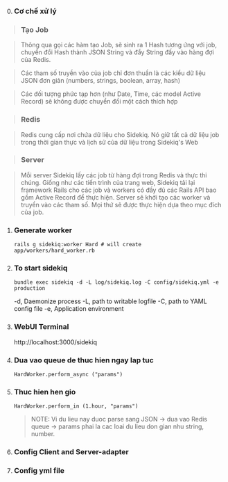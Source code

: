 0. ### Cơ chế xử lý
>### Tạo Job

 >Thông qua gọi các hàm tạo Job, sẽ sinh ra 1 Hash tương ứng với job, chuyển đổi Hash thành JSON String và đẩy String đấy vào hàng đợi của Redis.

 >Các tham số truyền vào của job chỉ đơn thuần là các kiểu dữ liệu JSON đơn giản (numbers, strings, boolean, array, hash)

 >Các đối tượng phức tạp hơn (như Date, Time, các model Active Record) sẽ không được chuyển đổi một cách thích hợp

 >### Redis

 >Redis cung cấp nơi chứa dữ liệu cho Sidekiq. Nó giữ tất cả dữ liệu job trong thời gian thực và lịch sử của dữ liệu trong Sidekiq's Web

 >### Server

 >Mỗi server Sidekiq lấy các job từ hàng đợi trong Redis và thực thi chúng. Giống như các tiến trình của trang web, Sidekiq tải lại framework Rails cho các job và workers có đầy đủ các Rails API bao gồm Active Record để thực hiện. Server sẽ khởi tạo các worker và truyền vào các tham số. Mọi thứ sẽ được thực hiện dựa theo mục đích của job.

1. ### Generate worker
   `rails g sidekiq:worker Hard # will create app/workers/hard_worker.rb`
2. ### To start sidekiq
   `bundle exec sidekiq -d -L log/sidekiq.log -C config/sidekiq.yml -e production`

    -d, Daemonize process
    -L, path to writable logfile
    -C, path to YAML config file
    -e, Application environment

3. ### WebUI Terminal
   http://localhost:3000/sidekiq

4. ### Dua vao queue de thuc hien ngay lap tuc
   `HardWorker.perform_async ("params")`

5. ### Thuc hien hen gio
   `HardWorker.perform_in (1.hour, "params")`

    >NOTE: Vi du lieu nay duoc parse sang JSON -> dua vao Redis queue
  -> params phai la cac loai du lieu don gian nhu string, number.

6. ### Config Client and Server-adapter

7. ### Config yml file
